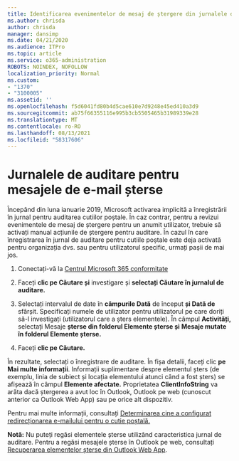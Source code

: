 ```yaml
---
title: Identificarea evenimentelor de mesaj de ștergere din jurnalele de auditare
ms.author: chrisda
author: chrisda
manager: dansimp
ms.date: 04/21/2020
ms.audience: ITPro
ms.topic: article
ms.service: o365-administration
ROBOTS: NOINDEX, NOFOLLOW
localization_priority: Normal
ms.custom:
- "1370"
- "3100005"
ms.assetid: ''
ms.openlocfilehash: f5d6041fd80b4d5cae610e7d9248e45ed410a3d9
ms.sourcegitcommit: ab75f66355116e995b3cb5505465b31989339e28
ms.translationtype: MT
ms.contentlocale: ro-RO
ms.lasthandoff: 08/13/2021
ms.locfileid: "58317606"
---
```

# <a name="audit-logs-for-deleted-email-messages"></a>Jurnalele de auditare pentru mesajele de e-mail șterse

Începând din luna ianuarie 2019, Microsoft activarea implicită a înregistrării în jurnal pentru auditarea cutiilor poștale. În caz contrar, pentru a revizui evenimentele de mesaj de ștergere pentru un anumit utilizator, trebuie să activați manual acțiunile de ștergere pentru auditare. În cazul în care înregistrarea în jurnal de auditare pentru cutiile poștale este deja activată pentru organizația dvs. sau pentru utilizatorul specific, urmați pașii de mai jos.

1. Conectați-vă la [Centrul Microsoft 365 conformitate](https://protection.office.com/)

2. Faceți **clic pe Căutare și** investigare și **selectați Căutare în jurnalul de auditare.**

3. Selectați intervalul de date în **câmpurile Dată** de început **și Dată de** sfârșit. Specificați numele de utilizator pentru utilizatorul pe care doriți să-l investigați (utilizatorul care a șters elementele). În câmpul **Activități,** selectați Mesaje **șterse din folderul Elemente șterse și** **Mesaje mutate în folderul Elemente șterse.**

4. Faceți **clic pe Căutare.**

În rezultate, selectați o înregistrare de auditare. În fișa detalii, faceți clic **pe Mai multe informații**. Informații suplimentare despre elementul șters (de exemplu, linia de subiect și locația elementului atunci când a fost șters) se afișează în câmpul **Elemente afectate.** Proprietatea **ClientInfoString** va arăta dacă ștergerea a avut loc în Outlook, Outlook pe web (cunoscut anterior ca Outlook Web App) sau pe orice alt dispozitiv.

Pentru mai multe informații, consultați [Determinarea cine a configurat redirecționarea e-mailului pentru o cutie poștală.](https://docs.microsoft.com/microsoft-365/compliance/auditing-troubleshooting-scenarios#determine-if-a-user-deleted-email-items)

**Notă:** Nu puteți regăsi elementele șterse utilizând caracteristica jurnal de auditare. Pentru a regăsi mesajele șterse în Outlook pe web, consultați [Recuperarea elementelor șterse din Outlook Web App](https://support.office.com/article/C3D8FC15-EEEF-4F1C-81DF-E27964B7EDD4).
